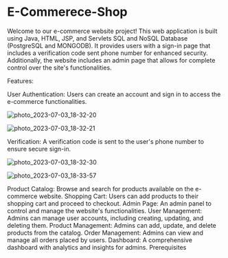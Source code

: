 # E-Commerece-Shop

Welcome to our e-commerce website project! This web application is built using Java, HTML, JSP, and Servlets SQL and NoSQL Database (PostgreSQL and MONGODB). It provides users with a sign-in page that includes a verification code sent phone number for enhanced security. Additionally, the website includes an admin page that allows for complete control over the site's functionalities.

Features:


User Authentication: Users can create an account and sign in to access the e-commerce functionalities.

![photo_2023-07-03_18-32-20](https://github.com/Zyad96/E-Commerece-Website/assets/118729047/bd1bc0b4-8b88-4d81-952d-d1f2bd532c04)


![photo_2023-07-03_18-32-21](https://github.com/Zyad96/E-Commerece-Website/assets/118729047/b0ad724a-30d5-4abf-ab88-0e5bcbc37e3d)





Verification: A verification code is sent to the user's phone number to ensure secure sign-in.

![photo_2023-07-03_18-32-30](https://github.com/Zyad96/E-Commerece-Website/assets/118729047/c21fdf6b-4e6d-4e87-8e32-6f7f61200c4b)


![photo_2023-07-03_18-33-57](https://github.com/Zyad96/E-Commerece-Website/assets/118729047/17a0bc7c-1120-4d5f-840a-99224a0f01e6)




Product Catalog: Browse and search for products available on the e-commerce website.
Shopping Cart: Users can add products to their shopping cart and proceed to checkout.
Admin Page: An admin panel to control and manage the website's functionalities.
User Management: Admins can manage user accounts, including creating, updating, and deleting them.
Product Management: Admins can add, update, and delete products from the catalog.
Order Management: Admins can view and manage all orders placed by users.
Dashboard: A comprehensive dashboard with analytics and insights for admins.
Prerequisites










